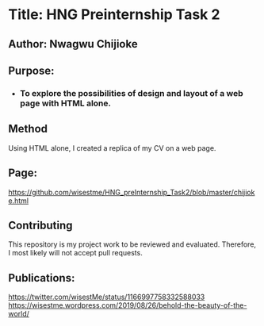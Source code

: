 # Title: HNG Preinternship Task 2

## Author: Nwagwu Chijioke

## Purpose: 
* ### To explore the possibilities of design and layout of a web page with HTML alone.

## Method
Using HTML alone, I created a replica of my CV on a web page.

## Page:
https://github.com/wisestme/HNG_preInternship_Task2/blob/master/chijioke.html
 
## Contributing

This repository is my project work to be reviewed and evaluated. Therefore, I most likely will not accept pull requests.

## Publications:

https://twitter.com/wisestMe/status/1166997758332588033
https://wisestme.wordpress.com/2019/08/26/behold-the-beauty-of-the-world/
